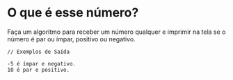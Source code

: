 # O que é esse número?

Faça um algoritmo para receber um número qualquer e imprimir na tela se o número é par ou ímpar, positivo ou negativo.

```
// Exemplos de Saída

-5 é ímpar e negativo.
10 é par e positivo.
```
